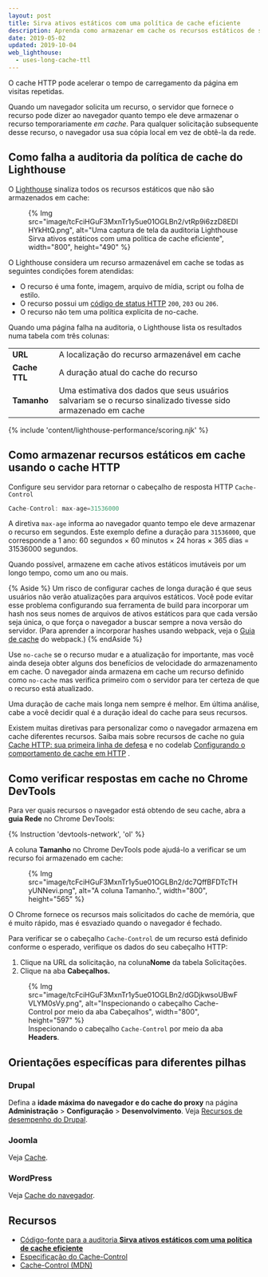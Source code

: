 ```yaml
---
layout: post
title: Sirva ativos estáticos com uma política de cache eficiente
description: Aprenda como armazenar em cache os recursos estáticos de sua página web pode melhorar o desempenho e confiabilidade para visitantes recorrentes.
date: 2019-05-02
updated: 2019-10-04
web_lighthouse:
  - uses-long-cache-ttl
---
```


O cache HTTP pode acelerar o tempo de carregamento da página em visitas repetidas.

Quando um navegador solicita um recurso, o servidor que fornece o recurso pode dizer ao navegador quanto tempo ele deve armazenar o recurso temporariamente *em cache*. Para qualquer solicitação subsequente desse recurso, o navegador usa sua cópia local em vez de obtê-la da rede.

## Como falha a auditoria da política de cache do Lighthouse

O [Lighthouse](https://developer.chrome.com/docs/lighthouse/overview/) sinaliza todos os recursos estáticos que não são armazenados em cache:

<figure>   {% Img src="image/tcFciHGuF3MxnTr1y5ue01OGLBn2/vtRp9i6zzD8EDlHYkHtQ.png", alt="Uma captura de tela da auditoria Lighthouse Sirva ativos estáticos com uma política de cache eficiente", width="800", height="490" %}</figure>

O Lighthouse considera um recurso armazenável em cache se todas as seguintes condições forem atendidas:

- O recurso é uma fonte, imagem, arquivo de mídia, script ou folha de estilo.
- O recurso possui um [código de status HTTP](https://developer.mozilla.org/docs/Web/HTTP/Status) `200`, `203` ou `206`.
- O recurso não tem uma política explícita de no-cache.

Quando uma página falha na auditoria, o Lighthouse lista os resultados numa tabela com três colunas:

<div class="table-wrapper scrollbar">
  <table>
    <tbody>
      <tr>
        <td><strong>URL</strong></td>
        <td>A localização do recurso armazenável em cache</td>
      </tr>
      <tr>
        <td><strong>Cache TTL</strong></td>
        <td>A duração atual do cache do recurso</td>
      </tr>
      <tr>
        <td><strong>Tamanho</strong></td>
        <td>Uma estimativa dos dados que seus usuários salvariam se o recurso sinalizado tivesse sido armazenado em cache</td>
      </tr>
    </tbody>
  </table>
</div>

{% include 'content/lighthouse-performance/scoring.njk' %}

## Como armazenar recursos estáticos em cache usando o cache HTTP

Configure seu servidor para retornar o cabeçalho de resposta HTTP `Cache-Control`

```js
Cache-Control: max-age=31536000
```

A diretiva `max-age` informa ao navegador quanto tempo ele deve armazenar o recurso em segundos. Este exemplo define a duração para `31536000`, que corresponde a 1 ano: 60 segundos × 60 minutos × 24 horas × 365 dias = 31536000 segundos.

Quando possível, armazene em cache ativos estáticos imutáveis por um longo tempo, como um ano ou mais.

{% Aside %} Um risco de configurar caches de longa duração é que seus usuários não verão atualizações para arquivos estáticos. Você pode evitar esse problema configurando sua ferramenta de build para incorporar um hash nos seus nomes de arquivos de ativos estáticos para que cada versão seja única, o que força o navegador a buscar sempre a nova versão do servidor. (Para aprender a incorporar hashes usando webpack, veja o [Guia de cache](https://webpack.js.org/guides/caching/) do webpack.) {% endAside %}

Use `no-cache` se o recurso mudar e a atualização for importante, mas você ainda deseja obter alguns dos benefícios de velocidade do armazenamento em cache. O navegador ainda armazena em cache um recurso definido como `no-cache` mas verifica primeiro com o servidor para ter certeza de que o recurso está atualizado.

Uma duração de cache mais longa nem sempre é melhor. Em última análise, cabe a você decidir qual é a duração ideal do cache para seus recursos.

Existem muitas diretivas para personalizar como o navegador armazena em cache diferentes recursos. Saiba mais sobre recursos de cache no guia [Cache HTTP: sua primeira linha de defesa](/http-cache) e no codelab [Configurando o comportamento de cache em HTTP](/codelab-http-cache) .

## Como verificar respostas em cache no Chrome DevTools

Para ver quais recursos o navegador está obtendo de seu cache, abra a **guia Rede** no Chrome DevTools:

{% Instruction 'devtools-network', 'ol' %}

A coluna **Tamanho** no Chrome DevTools pode ajudá-lo a verificar se um recurso foi armazenado em cache:

<figure>   {% Img src="image/tcFciHGuF3MxnTr1y5ue01OGLBn2/dc7QffBFDTcTHyUNNevi.png", alt="A coluna Tamanho.", width="800", height="565" %}</figure>

O Chrome fornece os recursos mais solicitados do cache de memória, que é muito rápido, mas é esvaziado quando o navegador é fechado.

Para verificar se o cabeçalho `Cache-Control` de um recurso está definido conforme o esperado, verifique os dados do seu cabeçalho HTTP:

1. Clique na URL da solicitação, na coluna**Nome** da tabela Solicitações.
2. Clique na aba **Cabeçalhos.**

<figure>   {% Img src="image/tcFciHGuF3MxnTr1y5ue01OGLBn2/dGDjkwsoUBwFVLYM0sVy.png", alt="Inspecionando o cabeçalho Cache-Control por meio da aba Cabeçalhos", width="800", height="597" %}   <figcaption>     Inspecionando o cabeçalho <code>Cache-Control</code> por meio da aba <b>Headers</b>.   </figcaption></figure>

## Orientações específicas para diferentes pilhas

### Drupal

Defina a **idade máxima do navegador e do cache do proxy** na página **Administração** &gt; **Configuração** &gt; **Desenvolvimento**. Veja [Recursos de desempenho do Drupal](https://www.drupal.org/docs/7/managing-site-performance-and-scalability/caching-to-improve-performance/caching-overview#s-drupal-performance-resources).

### Joomla

Veja [Cache](https://docs.joomla.org/Cache).

### WordPress

Veja [Cache do navegador](https://wordpress.org/support/article/optimization/#browser-caching).

## Recursos

- [Código-fonte para a auditoria **Sirva ativos estáticos com uma política de cache eficiente**](https://github.com/GoogleChrome/lighthouse/blob/master/lighthouse-core/audits/byte-efficiency/uses-long-cache-ttl.js)
- [Especificação do Cache-Control](https://www.w3.org/Protocols/rfc2616/rfc2616-sec14.html#sec14.9)
- [Cache-Control (MDN)](https://developer.mozilla.org/docs/Web/HTTP/Headers/Cache-Control)
